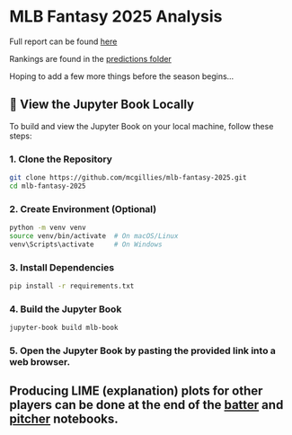 # MLB Fantasy 2025 Analysis
Full report can be found [here](https://mcgillies.github.io/mlb-fantasy-2025/intro.html)

Rankings are found in the [predictions folder](predictions/)

Hoping to add a few more things before the season begins...

## 📖 View the Jupyter Book Locally

To build and view the Jupyter Book on your local machine, follow these steps:

### 1. Clone the Repository
```sh
git clone https://github.com/mcgillies/mlb-fantasy-2025.git
cd mlb-fantasy-2025
```

### 2. Create Environment (Optional)
```sh
python -m venv venv
source venv/bin/activate  # On macOS/Linux
venv\Scripts\activate     # On Windows
```
### 3. Install Dependencies
```sh
pip install -r requirements.txt
```

### 4. Build the Jupyter Book
```sh
jupyter-book build mlb-book
```

### 5. Open the Jupyter Book by pasting the provided link into a web browser. 


## Producing LIME (explanation) plots for other players can be done at the end of the [batter](batter_main.ipynb) and [pitcher](pitcher_main.ipynb) notebooks. 


